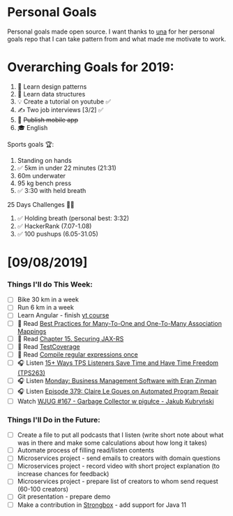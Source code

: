 Personal Goals
==============

Personal goals made open source. I want thanks to [una](https://github.com/una/personal-goals) for her personal goals repo that I can take pattern from and what made me motivate to work. 


# Overarching Goals for 2019:
1. 💚 Learn design patterns
2. 💙 Learn data structures
3. 💡 Create a tutorial on youtube ✅
4. ✍️ Two job interviews [3/2] ✅
5. 📱 ~~Publish mobile app~~
6. 🎓 English

Sports goals 🏆:
1. Standing on hands
2. ✅ 5km in under 22 minutes (21:31)
3. 60m underwater
4. 95 kg bench press
5. ✅ 3:30 with held breath

25 Days Challenges 💪💪
1. ✅ Holding breath (personal best: 3:32)
2. ✅ HackerRank (7.07-1.08)
3. ✅ 100 pushups (6.05-31.05)

# [09/08/2019]

### Things I'll do This Week:

- [ ] Bike 30 km in a week
- [ ] Run 6 km in a week
- [ ] Learn Angular - finish [yt course](https://www.youtube.com/watch?v=CacMOuzTiJU&list=PLqq-6Pq4lTTb7JGBTogaJ8bm7f8VCvFkj&index=18)
- [ ] 📗 Read [Best Practices for Many-To-One and One-To-Many Association Mappings](https://thoughts-on-java.org/best-practices-many-one-one-many-associations-mappings/)
- [ ] 📗 Read [Chapter 15. Securing JAX-RS](https://dennis-xlc.gitbooks.io/restful-java-with-jax-rs-2-0-2rd-edition/content/en/part1/chapter15/securing_jax_rs.html)
- [ ] 📗 Read [TestCoverage](https://martinfowler.com/bliki/TestCoverage.html)
- [ ] 📗 Read [Compile regular expressions once](http://www.javapractices.com/topic/TopicAction.do?Id=104)
- [ ] 🎧 Listen [15+ Ways TPS Listeners Save Time and Have Time Freedom (TPS263)](http://www.asianefficiency.com/podcast/263-our-productive-audience/)
- [ ] 🎧 Listen [Monday: Business Management Software with Eran Zinman](https://softwareengineeringdaily.com/2019/09/05/monday-business-management-software-with-eran-zinman/)
- [ ] 🎧 Listen [Episode 379: Claire Le Goues on Automated Program Repair](https://www.se-radio.net/2019/09/episode-379-claire-le-goues-on-automated-program-repair/)
- [ ] Watch [WJUG #167 - Garbage Collector w pigułce - Jakub Kubryński](https://www.youtube.com/watch?v=LCr3XyHdaZk)

### Things I'll Do in the Future:

- [ ] Create a file to put all podcasts that I listen (write short note about what was in there and make some calculations about how long it takes)
- [ ] Automate process of filling read/listen contents
- [ ] Microservices project - send emails to creators with domain questions
- [ ] Microservices project - record video with short project explanation (to increase chances for feedback)
- [ ] Microservices project - prepare list of creators to whom send request (60-100 creators)
- [ ] Git presentation - prepare demo
- [ ] Make a contribution in [Strongbox](https://github.com/strongbox/strongbox) - add support for Java 11
